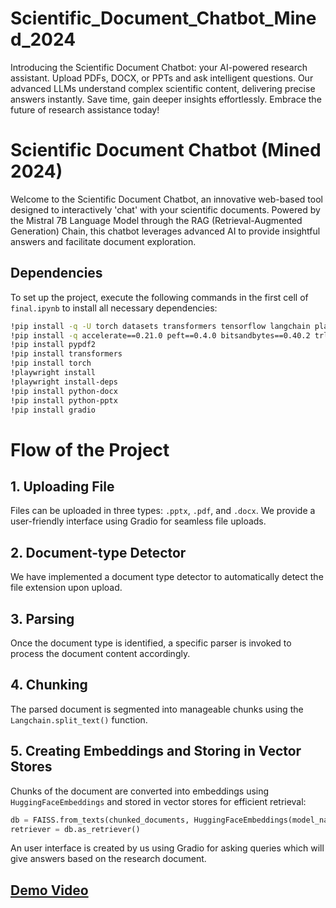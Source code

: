 # Scientific_Document_Chatbot_Mined_2024
Introducing the Scientific Document Chatbot: your AI-powered research assistant. Upload PDFs, DOCX, or PPTs and ask intelligent questions. Our advanced LLMs understand complex scientific content, delivering precise answers instantly. Save time, gain deeper insights effortlessly. Embrace the future of research assistance today!
# Scientific Document Chatbot (Mined 2024)

Welcome to the Scientific Document Chatbot, an innovative web-based tool designed to interactively 'chat' with your scientific documents. Powered by the Mistral 7B Language Model through the RAG (Retrieval-Augmented Generation) Chain, this chatbot leverages advanced AI to provide insightful answers and facilitate document exploration.

## Dependencies

To set up the project, execute the following commands in the first cell of `final.ipynb` to install all necessary dependencies:

```bash
!pip install -q -U torch datasets transformers tensorflow langchain playwright html2text sentence_transformers faiss-cpu
!pip install -q accelerate==0.21.0 peft==0.4.0 bitsandbytes==0.40.2 trl==0.4.7
!pip install pypdf2
!pip install transformers
!pip install torch
!playwright install
!playwright install-deps
!pip install python-docx
!pip install python-pptx
!pip install gradio
```

# Flow of the Project

## 1. Uploading File

Files can be uploaded in three types: `.pptx`, `.pdf`, and `.docx`. We provide a user-friendly interface using Gradio for seamless file uploads.

## 2. Document-type Detector

We have implemented a document type detector to automatically detect the file extension upon upload.

## 3. Parsing

Once the document type is identified, a specific parser is invoked to process the document content accordingly.

## 4. Chunking

The parsed document is segmented into manageable chunks using the `Langchain.split_text()` function.

## 5. Creating Embeddings and Storing in Vector Stores

Chunks of the document are converted into embeddings using `HuggingFaceEmbeddings` and stored in vector stores for efficient retrieval:

```python
db = FAISS.from_texts(chunked_documents, HuggingFaceEmbeddings(model_name='sentence-transformers/all-mpnet-base-v2'))
retriever = db.as_retriever()
```
An user interface is created by us using Gradio for asking queries which will give answers based on the research document.<br>
## [Demo Video](https://drive.google.com/drive/folders/1IL8-HZMIkE31kj0MQwjccHHEDCDVAxxL?usp=drive_link)
